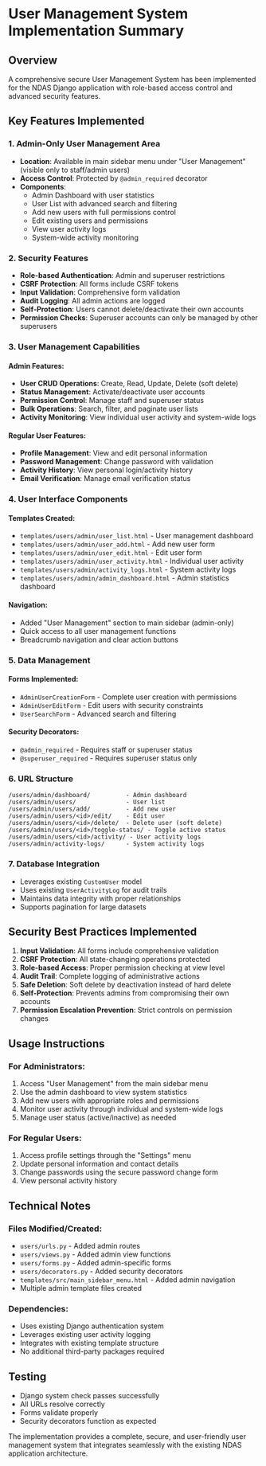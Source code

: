 # User Management System Implementation Summary

## Overview
A comprehensive secure User Management System has been implemented for the NDAS Django application with role-based access control and advanced security features.

## Key Features Implemented

### 1. Admin-Only User Management Area
- **Location**: Available in main sidebar menu under "User Management" (visible only to staff/admin users)
- **Access Control**: Protected by `@admin_required` decorator
- **Components**:
  - Admin Dashboard with user statistics
  - User List with advanced search and filtering
  - Add new users with full permissions control
  - Edit existing users and permissions
  - View user activity logs
  - System-wide activity monitoring

### 2. Security Features
- **Role-based Authentication**: Admin and superuser restrictions
- **CSRF Protection**: All forms include CSRF tokens
- **Input Validation**: Comprehensive form validation
- **Audit Logging**: All admin actions are logged
- **Self-Protection**: Users cannot delete/deactivate their own accounts
- **Permission Checks**: Superuser accounts can only be managed by other superusers

### 3. User Management Capabilities

#### Admin Features:
- **User CRUD Operations**: Create, Read, Update, Delete (soft delete)
- **Status Management**: Activate/deactivate user accounts
- **Permission Control**: Manage staff and superuser status
- **Bulk Operations**: Search, filter, and paginate user lists
- **Activity Monitoring**: View individual user activity and system-wide logs

#### Regular User Features:
- **Profile Management**: View and edit personal information
- **Password Management**: Change password with validation
- **Activity History**: View personal login/activity history
- **Email Verification**: Manage email verification status

### 4. User Interface Components

#### Templates Created:
- `templates/users/admin/user_list.html` - User management dashboard
- `templates/users/admin/user_add.html` - Add new user form
- `templates/users/admin/user_edit.html` - Edit user form
- `templates/users/admin/user_activity.html` - Individual user activity
- `templates/users/admin/activity_logs.html` - System activity logs
- `templates/users/admin/admin_dashboard.html` - Admin statistics dashboard

#### Navigation:
- Added "User Management" section to main sidebar (admin-only)
- Quick access to all user management functions
- Breadcrumb navigation and clear action buttons

### 5. Data Management

#### Forms Implemented:
- `AdminUserCreationForm` - Complete user creation with permissions
- `AdminUserEditForm` - Edit users with security constraints
- `UserSearchForm` - Advanced search and filtering

#### Security Decorators:
- `@admin_required` - Requires staff or superuser status
- `@superuser_required` - Requires superuser status only

### 6. URL Structure
```
/users/admin/dashboard/          - Admin dashboard
/users/admin/users/              - User list
/users/admin/users/add/          - Add new user
/users/admin/users/<id>/edit/    - Edit user
/users/admin/users/<id>/delete/  - Delete user (soft delete)
/users/admin/users/<id>/toggle-status/ - Toggle active status
/users/admin/users/<id>/activity/ - User activity logs
/users/admin/activity-logs/      - System activity logs
```

### 7. Database Integration
- Leverages existing `CustomUser` model
- Uses existing `UserActivityLog` for audit trails
- Maintains data integrity with proper relationships
- Supports pagination for large datasets

## Security Best Practices Implemented

1. **Input Validation**: All forms include comprehensive validation
2. **CSRF Protection**: All state-changing operations protected
3. **Role-based Access**: Proper permission checking at view level
4. **Audit Trail**: Complete logging of administrative actions
5. **Safe Deletion**: Soft delete by deactivation instead of hard delete
6. **Self-Protection**: Prevents admins from compromising their own accounts
7. **Permission Escalation Prevention**: Strict controls on permission changes

## Usage Instructions

### For Administrators:
1. Access "User Management" from the main sidebar menu
2. Use the admin dashboard to view system statistics
3. Add new users with appropriate roles and permissions
4. Monitor user activity through individual and system-wide logs
5. Manage user status (active/inactive) as needed

### For Regular Users:
1. Access profile settings through the "Settings" menu
2. Update personal information and contact details
3. Change passwords using the secure password change form
4. View personal activity history

## Technical Notes

### Files Modified/Created:
- `users/urls.py` - Added admin routes
- `users/views.py` - Added admin view functions
- `users/forms.py` - Added admin-specific forms
- `users/decorators.py` - Added security decorators
- `templates/src/main_sidebar_menu.html` - Added admin navigation
- Multiple admin template files created

### Dependencies:
- Uses existing Django authentication system
- Leverages existing user activity logging
- Integrates with existing template structure
- No additional third-party packages required

## Testing
- Django system check passes successfully
- All URLs resolve correctly
- Forms validate properly
- Security decorators function as expected

The implementation provides a complete, secure, and user-friendly user management system that integrates seamlessly with the existing NDAS application architecture.
